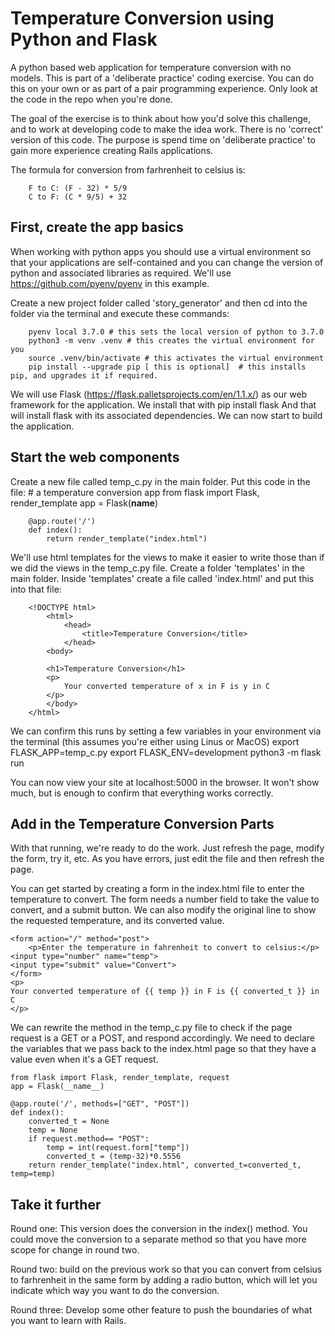 # Temperature Conversion using Python and Flask
A python based web application for temperature conversion with no models. This is part of a 'deliberate practice' coding exercise. You can do this on your own or as part of a pair programming experience. Only look at the code in the repo when you're done.

The goal of the exercise is to think about how you'd solve this challenge, and to work at developing code to make the idea work. There is no 'correct' version of this code. The purpose is spend time on 'deliberate practice' to gain more experience creating Rails applications.

The formula for conversion from farhrenheit to celsius is:

        F to C: (F - 32) * 5/9
        C to F: (C * 9/5) + 32

## First, create the app basics
When working with python apps you should use a virtual environment so that your applications are self-contained and you can change the version of python and associated libraries as required. We'll use https://github.com/pyenv/pyenv in this example.

Create a new project folder called 'story_generator' and then cd into the folder via the terminal and execute these commands:

        pyenv local 3.7.0 # this sets the local version of python to 3.7.0
        python3 -m venv .venv # this creates the virtual environment for you
        source .venv/bin/activate # this activates the virtual environment
        pip install --upgrade pip [ this is optional]  # this installs pip, and upgrades it if required.

We will use Flask (https://flask.palletsprojects.com/en/1.1.x/) as our web framework for the application. We install that with 
        pip install flask
And that will install flask with its associated dependencies. We can now start to build the application.

## Start the web components 
Create a new file called temp_c.py in the main folder.
Put this code in the file:
        # a temperature conversion app
        from flask import Flask, render_template
        app = Flask(__name__)

        @app.route('/')
        def index():
            return render_template("index.html")
We'll use html templates for the views to make it easier to write those than if we did the views in the temp_c.py file. Create a folder 'templates' in the main folder. Inside 'templates' create a file called 'index.html' and put this into that file:

        <!DOCTYPE html>
            <html>
                <head>
                    <title>Temperature Conversion</title>
                </head>
            <body>
 
            <h1>Temperature Conversion</h1>
            <p>
                Your converted temperature of x in F is y in C
            </p>
            </body>
        </html>

We can confirm this runs by setting a few variables in your environment via the terminal (this assumes you're either using Linus or MacOS)
        export FLASK_APP=temp_c.py
        export FLASK_ENV=development
        python3 -m flask run

You can now view your site at localhost:5000 in the browser. It won't show much, but is enough to confirm that everything works correctly.

## Add in the Temperature Conversion Parts

With that running, we're ready to do the work. Just refresh the page, modify the form, try it, etc. As you have errors, just edit the file and then refresh the page.

You can get started by creating a form in the index.html file to enter the temperature to convert. The form needs a number field to take the value to convert, and a submit button. We can also modify the original line to show the requested temperature, and its converted value.

    <form action="/" method="post">
        <p>Enter the temperature in fahrenheit to convert to celsius:</p>
    <input type="number" name="temp">
    <input type="submit" value="Convert">
    </form>
    <p>
    Your converted temperature of {{ temp }} in F is {{ converted_t }} in C
    </p>

We can rewrite the method in the temp_c.py file to check if the page request is a GET or a POST, and respond accordingly.
We need to declare the variables that we pass back to the index.html page so that they have a value even when it's a GET request.

    from flask import Flask, render_template, request
    app = Flask(__name__)

    @app.route('/', methods=["GET", "POST"])
    def index():
        converted_t = None
        temp = None
        if request.method== "POST":
            temp = int(request.form["temp"])
            converted_t = (temp-32)*0.5556
        return render_template("index.html", converted_t=converted_t, temp=temp)

## Take it further

Round one: This version does the conversion in the index() method. You could move the conversion to a separate method so that you have more scope for change in round two.

Round two: build on the previous work so that you can convert from celsius to farhrenheit in the same form by adding a radio button, which will let you indicate which way you want to do the conversion. 

Round three: Develop some other feature to push the boundaries of what you want to learn with Rails.